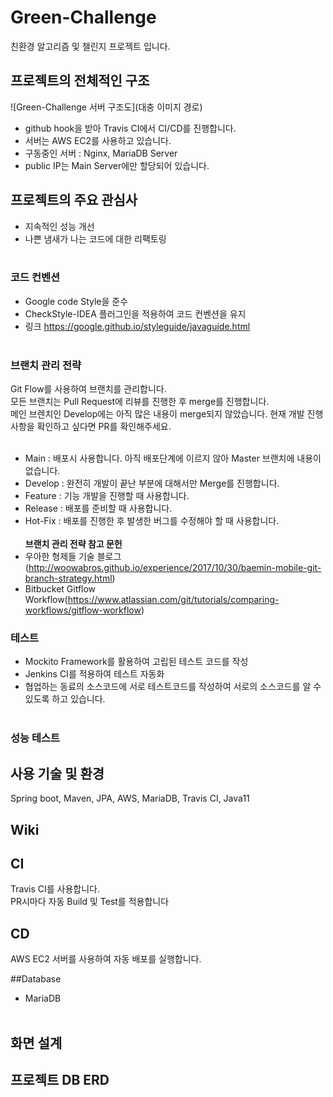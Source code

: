 Green-Challenge
=============
친환경 알고리즘 및 챌린지 프로젝트 입니다.<br>

## 프로젝트의 전체적인 구조
![Green-Challenge 서버 구조도](대충 이미지 경로)
- github hook을 받아 Travis CI에서 CI/CD를 진행합니다.
- 서버는 AWS EC2를 사용하고 있습니다.<br>
- 구동중인 서버 : Nginx, MariaDB Server
- public IP는 Main Server에만 할당되어 있습니다.


## 프로젝트의 주요 관심사
- 지속적인 성능 개선
- 나쁜 냄새가 나는 코드에 대한 리팩토링
  <br><br>
### 코드 컨벤션
- Google code Style을 준수 
- CheckStyle-IDEA 플러그인을 적용하여 코드 컨벤션을 유지
- 링크 https://google.github.io/styleguide/javaguide.html
  <br><br>

### 브랜치 관리 전략
Git Flow를 사용하여 브랜치를 관리합니다.<br>
모든 브랜치는 Pull Request에 리뷰를 진행한 후 merge를 진행합니다.<br>
메인 브렌치인 Develop에는 아직 많은 내용이 merge되지 않았습니다. 현재 개발 진행사항을 확인하고 싶다면 PR를 확인해주세요.<br><br>
- Main : 배포시 사용합니다. 아직 배포단계에 이르지 않아 Master 브랜치에 내용이 없습니다.
- Develop : 완전히 개발이 끝난 부분에 대해서만 Merge를 진행합니다.
- Feature : 기능 개발을 진행할 때 사용합니다.
- Release : 배포를 준비할 때 사용합니다.
- Hot-Fix : 배포를 진행한 후 발생한 버그를 수정해야 할 때 사용합니다.
  <br><br>
  <b>브랜치 관리 전략 참고 문헌</b><br>
- 우아한 형제들 기술 블로그(http://woowabros.github.io/experience/2017/10/30/baemin-mobile-git-branch-strategy.html)
- Bitbucket Gitflow Workflow(https://www.atlassian.com/git/tutorials/comparing-workflows/gitflow-workflow)

### 테스트
- Mockito Framework를 활용하여 고립된 테스트 코드를 작성
- Jenkins CI를 적용하여 테스트 자동화
- 협업하는 동료의 소스코드에 서로 테스트코드를 작성하여 서로의 소스코드를 알 수 있도록 하고 있습니다.
  <br><br>

### 성능 테스트

## 사용 기술 및 환경
Spring boot, Maven, JPA, AWS, MariaDB, Travis CI, Java11
<br>

## Wiki

## CI
Travis CI를 사용합니다.<br>
PR시마다 자동 Build 및 Test를 적용합니다<br>

## CD
AWS EC2 서버를 사용하여 자동 배포를 실행합니다.<br>

##Database
- MariaDB<br><br>

## 화면 설계


## 프로젝트 DB ERD
